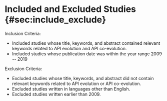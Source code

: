 # Included and Excluded Studies {#sec:include_exclude}

<!-- Scope: Inclusion and exclusion criteria. List of excluded studies with rationale for exclusion. -->
<!-- Study inclusion and exclusion criteria can sometimes best be represented as a flow diagram because studies will be excluded at different stages in the review for different reasons -->

Inclusion Criteria:

* Included studies whose title, keywords, and abstract contained relevant keywords related to API evolution and API co-evolution.
* Included studies whose publication date was within the year range 2009 -- 2019


Exclusion Criteria:

* Excluded studies whose title, keywords, and abstract did not contain relevant keywords related to API evolution or API co-evolution.
* Excluded studies written in languages other than English.
* Excluded studies written earlier than 2009.

